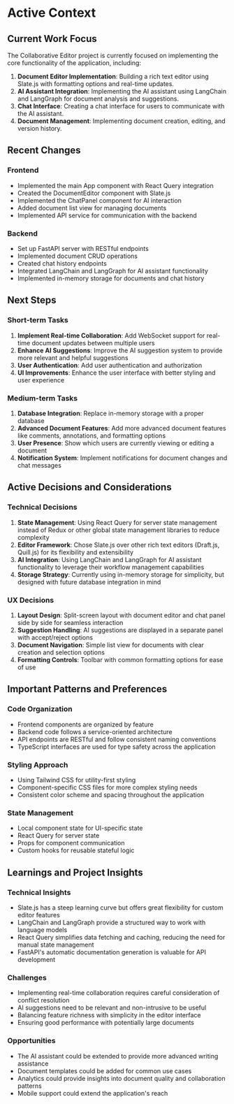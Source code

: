 # Active Context

## Current Work Focus

The Collaborative Editor project is currently focused on implementing the core functionality of the application, including:

1. **Document Editor Implementation**: Building a rich text editor using Slate.js with formatting options and real-time updates.
2. **AI Assistant Integration**: Implementing the AI assistant using LangChain and LangGraph for document analysis and suggestions.
3. **Chat Interface**: Creating a chat interface for users to communicate with the AI assistant.
4. **Document Management**: Implementing document creation, editing, and version history.

## Recent Changes

### Frontend
- Implemented the main App component with React Query integration
- Created the DocumentEditor component with Slate.js
- Implemented the ChatPanel component for AI interaction
- Added document list view for managing documents
- Implemented API service for communication with the backend

### Backend
- Set up FastAPI server with RESTful endpoints
- Implemented document CRUD operations
- Created chat history endpoints
- Integrated LangChain and LangGraph for AI assistant functionality
- Implemented in-memory storage for documents and chat history

## Next Steps

### Short-term Tasks
1. **Implement Real-time Collaboration**: Add WebSocket support for real-time document updates between multiple users
2. **Enhance AI Suggestions**: Improve the AI suggestion system to provide more relevant and helpful suggestions
3. **User Authentication**: Add user authentication and authorization
4. **UI Improvements**: Enhance the user interface with better styling and user experience

### Medium-term Tasks
1. **Database Integration**: Replace in-memory storage with a proper database
2. **Advanced Document Features**: Add more advanced document features like comments, annotations, and formatting options
3. **User Presence**: Show which users are currently viewing or editing a document
4. **Notification System**: Implement notifications for document changes and chat messages

## Active Decisions and Considerations

### Technical Decisions
1. **State Management**: Using React Query for server state management instead of Redux or other global state management libraries to reduce complexity
2. **Editor Framework**: Chose Slate.js over other rich text editors (Draft.js, Quill.js) for its flexibility and extensibility
3. **AI Integration**: Using LangChain and LangGraph for AI assistant functionality to leverage their workflow management capabilities
4. **Storage Strategy**: Currently using in-memory storage for simplicity, but designed with future database integration in mind

### UX Decisions
1. **Layout Design**: Split-screen layout with document editor and chat panel side by side for seamless interaction
2. **Suggestion Handling**: AI suggestions are displayed in a separate panel with accept/reject options
3. **Document Navigation**: Simple list view for documents with clear creation and selection options
4. **Formatting Controls**: Toolbar with common formatting options for ease of use

## Important Patterns and Preferences

### Code Organization
- Frontend components are organized by feature
- Backend code follows a service-oriented architecture
- API endpoints are RESTful and follow consistent naming conventions
- TypeScript interfaces are used for type safety across the application

### Styling Approach
- Using Tailwind CSS for utility-first styling
- Component-specific CSS files for more complex styling needs
- Consistent color scheme and spacing throughout the application

### State Management
- Local component state for UI-specific state
- React Query for server state
- Props for component communication
- Custom hooks for reusable stateful logic

## Learnings and Project Insights

### Technical Insights
- Slate.js has a steep learning curve but offers great flexibility for custom editor features
- LangChain and LangGraph provide a structured way to work with language models
- React Query simplifies data fetching and caching, reducing the need for manual state management
- FastAPI's automatic documentation generation is valuable for API development

### Challenges
- Implementing real-time collaboration requires careful consideration of conflict resolution
- AI suggestions need to be relevant and non-intrusive to be useful
- Balancing feature richness with simplicity in the editor interface
- Ensuring good performance with potentially large documents

### Opportunities
- The AI assistant could be extended to provide more advanced writing assistance
- Document templates could be added for common use cases
- Analytics could provide insights into document quality and collaboration patterns
- Mobile support could extend the application's reach
